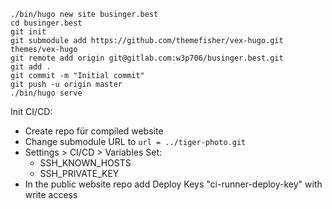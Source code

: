 

```
./bin/hugo new site businger.best
cd businger.best
git init
git submodule add https://github.com/themefisher/vex-hugo.git themes/vex-hugo
git remote add origin git@gitlab.com:w3p706/businger.best.git
git add .
git commit -m "Initial commit"
git push -u origin master
./bin/hugo serve
```


Init CI/CD:
* Create repo für compiled website
* Change submodule URL to `url = ../tiger-photo.git`
* Settings > CI/CD > Variables Set:
    * SSH_KNOWN_HOSTS
    * SSH_PRIVATE_KEY
* In the public website repo add Deploy Keys  "ci-runner-deploy-key" with write access

